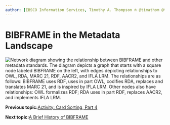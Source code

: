 ```yaml
---
author: [EBSCO Information Services, Timothy A. Thompson ⍝ @timathom @timathom@indieweb.social]
---
```


# BIBFRAME in the Metadata Landscape

![Network diagram showing the relationship between BIBFRAME and other metadata standards. The diagram depicts a graph that starts with a square node labeled BIBFRAME on the left, with edges depicting relationships to OWL, RDA, MARC 21, RDF, AACR2, and IFLA LRM. The relationships are as follows: BIBFRAME uses RDF, uses in part OWL, codifies RDA, replaces and translates MARC 21, and is inspired by IFLA LRM. Other nodes also have relationships: OWL formalizes RDF; RDA uses in part RDF, replaces AACR2, and implements IFLA LRM.](../../../submaps/../img/bibframe_etc/bf_landscape.svg "BIBFRAME Landscape")

**Previous topic:**[Activity: Card Sorting, Part 4](../../../day_1/lesson_4/activity_card_sorting_4.md)

**Next topic:**[A Brief History of BIBFRAME](../../../day_1/lesson_5/topic_1/brief_history_of_bibframe.md)

